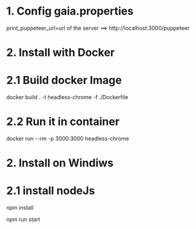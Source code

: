 # 1. Config gaia.properties
print_puppeteer_url=url of the server ==> http://localhost:3000/puppeteer

# 2. Install with Docker
# 2.1 Build docker Image

docker build . -t headless-chrome -f ./Dockerfile 

# 2.2 Run it in container

docker run --rm -p 3000:3000 headless-chrome



# 2. Install on Windiws

# 2.1 install nodeJs
npm install

npm run start


